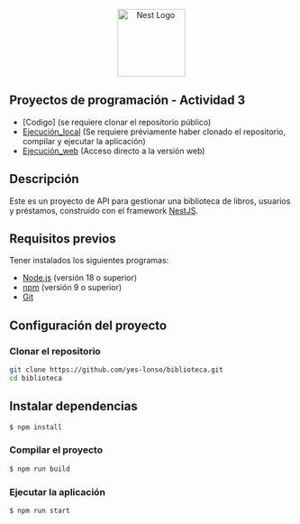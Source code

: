 <p align="center">
  <a href="http://nestjs.com/" target="blank"><img src="https://nestjs.com/img/logo-small.svg" width="120" alt="Nest Logo" /></a>
</p>

[circleci-image]: https://img.shields.io/circleci/build/github/nestjs/nest/master?token=abc123def456
[circleci-url]: https://circleci.com/gh/nestjs/nest

## Proyectos de programación - Actividad 3
- [Codigo] (se requiere clonar el repositorio público)
- [Ejecución_local](http://localhost:3000) (Se requiere préviamente haber clonado el repositorio, compilar y ejecutar la aplicación)
- [Ejecución_web](https://yeslo.es) (Acceso directo a la versión web)

## Descripción

Este es un proyecto de API para gestionar una biblioteca de libros, usuarios y préstamos, construido con el framework [NestJS](https://nestjs.com/).

## Requisitos previos

Tener instalados los siguientes programas:

- [Node.js](https://nodejs.org/) (versión 18 o superior)
- [npm](https://www.npmjs.com/) (versión 9 o superior)
- [Git](https://git-scm.com/)

## Configuración del proyecto

### Clonar el repositorio

```bash
git clone https://github.com/yes-lonso/biblioteca.git
cd biblioteca
````

## Instalar dependencias

```bash
$ npm install
```

### Compilar el proyecto

```bash
$ npm run build
```

### Ejecutar la aplicación

```bash
$ npm run start
```

